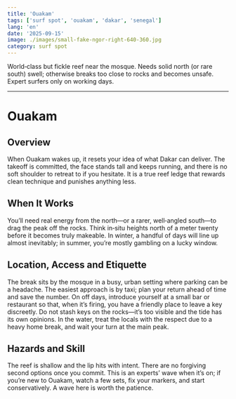 ```yaml
---
title: 'Ouakam'
tags: ['surf spot', 'ouakam', 'dakar', 'senegal']
lang: 'en'
date: '2025-09-15'
image: ./images/small-fake-ngor-right-640-360.jpg
category: surf spot
---
```


World‑class but fickle reef near the mosque. Needs solid north (or rare south) swell; otherwise breaks too close to rocks and becomes unsafe. Expert surfers only on working days.

---

# Ouakam

## Overview

When Ouakam wakes up, it resets your idea of what Dakar can deliver. The takeoff is committed, the face stands tall and keeps running, and there is no soft shoulder to retreat to if you hesitate. It is a true reef ledge that rewards clean technique and punishes anything less.

## When It Works

You’ll need real energy from the north—or a rarer, well‑angled south—to drag the peak off the rocks. Think in‑situ heights north of a meter twenty before it becomes truly makeable. In winter, a handful of days will line up almost inevitably; in summer, you’re mostly gambling on a lucky window.

## Location, Access and Etiquette

The break sits by the mosque in a busy, urban setting where parking can be a headache. The easiest approach is by taxi; plan your return ahead of time and save the number. On off days, introduce yourself at a small bar or restaurant so that, when it’s firing, you have a friendly place to leave a key discreetly. Do not stash keys on the rocks—it’s too visible and the tide has its own opinions. In the water, treat the locals with the respect due to a heavy home break, and wait your turn at the main peak.

## Hazards and Skill

The reef is shallow and the lip hits with intent. There are no forgiving second options once you commit. This is an experts’ wave when it’s on; if you’re new to Ouakam, watch a few sets, fix your markers, and start conservatively. A wave here is worth the patience.

